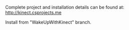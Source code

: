 Complete project and installation details can be found at:
http://kinect.csprojects.me

Install from "WakeUpWithKinect" branch.

